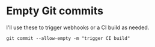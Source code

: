 # Empty Git commits

I'll use these to trigger webhooks or a CI build as needed.

```git
git commit --allow-empty -m "trigger CI build"
```


